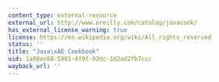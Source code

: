 ```yaml
---
content_type: external-resource
external_url: http://www.oreilly.com/catalog/javacook/
has_external_license_warning: true
license: https://en.wikipedia.org/wiki/All_rights_reserved
status: ''
title: "Java\xAE Cookbook"
uid: 1a80ec88-5981-4f9f-93dc-1d2ad2fb7ccc
wayback_url: ''
---
```

